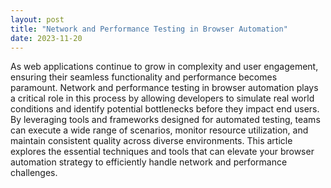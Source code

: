 ```yaml
---
layout: post
title: "Network and Performance Testing in Browser Automation"
date: 2023-11-20
---
```


As web applications continue to grow in complexity and user engagement, ensuring their seamless functionality and performance becomes paramount. Network and performance testing in browser automation plays a critical role in this process by allowing developers to simulate real world conditions and identify potential bottlenecks before they impact end users. By leveraging tools and frameworks designed for automated testing, teams can execute a wide range of scenarios, monitor resource utilization, and maintain consistent quality across diverse environments. This article explores the essential techniques and tools that can elevate your browser automation strategy to efficiently handle network and performance challenges.

